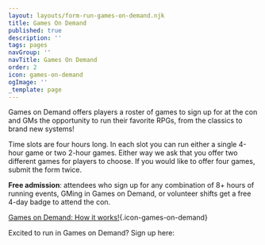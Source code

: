 ```yaml
---
layout: layouts/form-run-games-on-demand.njk
title: Games On Demand
published: true
description: ''
tags: pages
navGroup: ''
navTitle: Games On Demand
order: 2
icon: games-on-demand
ogImage: ''
_template: page
---
```


Games on Demand offers players a roster of games to sign up for at the con and GMs the opportunity to run their favorite RPGs, from the classics to brand new systems!

Time slots are four hours long. In each slot you can run either a single 4-hour game or two 2-hour games. Either way we ask that you offer two different games for players to choose. If you would like to offer four games, submit the form twice.

**Free admission**: attendees who sign up for any combination of 8+ hours of running events, GMing in Games on Demand, or volunteer shifts get a free 4-day badge to attend the con.

[Games on Demand: How it works!](/games-on-demand-how-it-works/){.icon-games-on-demand}

Excited to run in Games on Demand? Sign up here:
